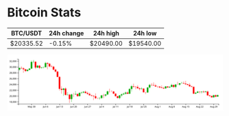 # Bitcoin Stats

BTC/USDT|24h change|24h high|24h low|
|---|---|---|---|
|$20335.52|-0.15%|$20490.00|$19540.00|

<img src="./chart.svg">
